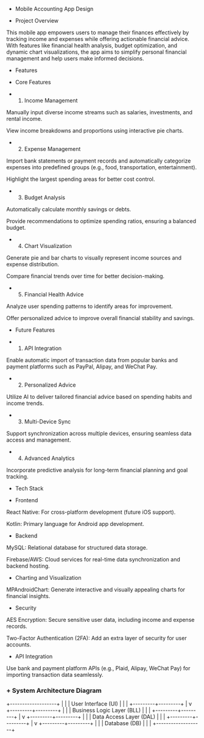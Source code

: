 + Mobile Accounting App Design

+ Project Overview

This mobile app empowers users to manage their finances effectively by tracking income and expenses while offering actionable financial advice. With features like financial health analysis, budget optimization, and dynamic chart visualizations, the app aims to simplify personal financial management and help users make informed decisions.

+ Features

+ Core Features

+ 1. Income Management

Manually input diverse income streams such as salaries, investments, and rental income.

View income breakdowns and proportions using interactive pie charts.

+ 2. Expense Management

Import bank statements or payment records and automatically categorize expenses into predefined groups (e.g., food, transportation, entertainment).

Highlight the largest spending areas for better cost control.

+ 3. Budget Analysis

Automatically calculate monthly savings or debts.

Provide recommendations to optimize spending ratios, ensuring a balanced budget.

+ 4. Chart Visualization

Generate pie and bar charts to visually represent income sources and expense distribution.

Compare financial trends over time for better decision-making.

+ 5. Financial Health Advice

Analyze user spending patterns to identify areas for improvement.

Offer personalized advice to improve overall financial stability and savings.

+ Future Features

+ 1. API Integration

Enable automatic import of transaction data from popular banks and payment platforms such as PayPal, Alipay, and WeChat Pay.

+ 2. Personalized Advice

Utilize AI to deliver tailored financial advice based on spending habits and income trends.

+ 3. Multi-Device Sync

Support synchronization across multiple devices, ensuring seamless data access and management.

+ 4. Advanced Analytics

Incorporate predictive analysis for long-term financial planning and goal tracking.

+ Tech Stack

+ Frontend

React Native: For cross-platform development (future iOS support).

Kotlin: Primary language for Android app development.

+ Backend

MySQL: Relational database for structured data storage.

Firebase/AWS: Cloud services for real-time data synchronization and backend hosting.

+ Charting and Visualization

MPAndroidChart: Generate interactive and visually appealing charts for financial insights.

+ Security

AES Encryption: Secure sensitive user data, including income and expense records.

Two-Factor Authentication (2FA): Add an extra layer of security for user accounts.

+ API Integration

Use bank and payment platform APIs (e.g., Plaid, Alipay, WeChat Pay) for importing transaction data seamlessly.

### + System Architecture Diagram

+-------------------+ | | | User Interface (UI) | | | +---------+---------+ | v +---------+---------+ | | | Business Logic Layer (BLL) | | | +---------+---------+ | v +---------+---------+ | | | Data Access Layer (DAL) | | | +---------+---------+ | v +---------+---------+ | | | Database (DB) | | | +-------------------+